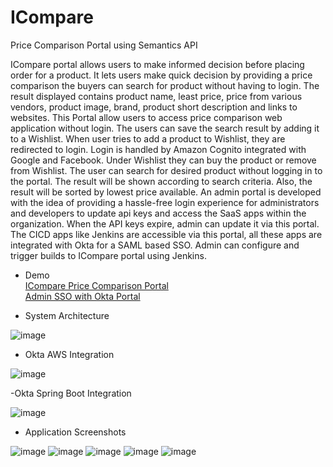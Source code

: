 # ICompare
Price Comparison Portal using Semantics API

  ICompare portal allows users to make informed decision before placing order for a product. It lets users make quick decision by providing a price comparison the buyers can search for product without having to login. The result displayed contains product name, least price, price from various vendors, product image, brand, product short description and links to websites. This Portal allow users to access price comparison web application without login. The users can save the search result by adding it to a Wishlist. When user tries to add a product to Wishlist, they are redirected to login. Login is handled by Amazon Cognito integrated with Google and Facebook. Under Wishlist they can buy the product or remove from Wishlist. The user can search for desired product without logging in to the portal. The result will be shown according to search criteria. Also, the result will be sorted by lowest price available. 
  An admin portal is developed with the idea of providing a hassle-free login experience for administrators and developers to update api keys and access the SaaS apps within the organization. When the API keys expire, admin can update it via this portal. The CICD apps like Jenkins are accessible via this portal, all these apps are integrated with Okta for a SAML based SSO. Admin can configure and trigger builds to ICompare portal using Jenkins.
  
  - Demo
    <br> [ICompare Price Comparison Portal](https://youtu.be/41FNnWSZSik)
    <br> [Admin SSO with Okta Portal](https://youtu.be/Vz9yebzo_js)

  
  
  - System Architecture
  
  ![image](https://user-images.githubusercontent.com/1582196/41491686-9b6fe302-70af-11e8-99c1-26348d19a618.png)
  
  - Okta AWS Integration
  
  ![image](https://user-images.githubusercontent.com/1582196/41491707-c5cedb6c-70af-11e8-8cc8-40c2a4b749c8.png)
  
  -Okta Spring Boot Integration
  
  ![image](https://user-images.githubusercontent.com/1582196/41491721-db13b4ac-70af-11e8-8b9f-365ce15d150f.png)
  
  - Application Screenshots
  
  ![image](https://user-images.githubusercontent.com/1582196/41491874-80b3f7c8-70b0-11e8-9164-73b515d73eda.png) ![image](https://user-images.githubusercontent.com/1582196/41491881-8e08d79a-70b0-11e8-8955-7be303a84918.png) ![image](https://user-images.githubusercontent.com/1582196/41491887-9a4bb810-70b0-11e8-9087-38e90f19620a.png) ![image](https://user-images.githubusercontent.com/1582196/41491897-a56f2d62-70b0-11e8-95d6-33b4ccbca657.png) ![image](https://user-images.githubusercontent.com/1582196/41491903-af0024a8-70b0-11e8-9878-8937b7f78841.png)
  
  
